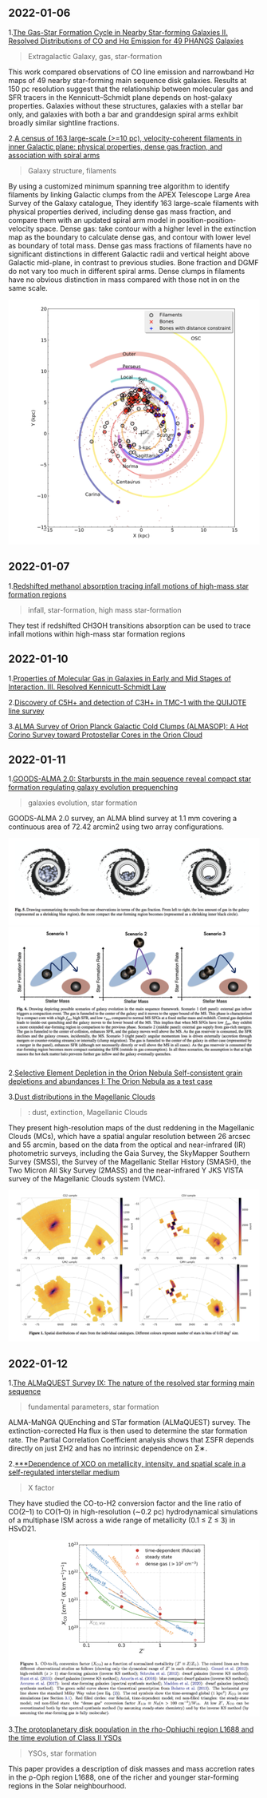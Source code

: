 ## 2022-01-06

1.[The Gas-Star Formation Cycle in Nearby Star-forming Galaxies II. Resolved Distributions of CO and Hα Emission for 49 PHANGS Galaxies](https://arxiv.org/abs/2201.01403)
> Extragalactic Galaxy, gas, star-formation

This work compared observations of CO line emission and narrowband H$\alpha$ maps of 49  nearby star-forming main sequence disk galaxies.
Results at 150 pc resolution suggest that the relationship between molecular gas and SFR tracers in the Kennicutt–Schmidt plane depends on host-galaxy properties.
Galaxies without these structures, galaxies with a stellar bar only, and galaxies with both a bar and granddesign spiral arms exhibit broadly similar sightline fractions.


2.[A census of 163 large-scale (>=10 pc), velocity-coherent filaments in inner Galactic plane: physical properties, dense gas fraction, and association with spiral arms](https://arxiv.org/abs/2201.01555)
>Galaxy structure, filaments

By using a customized minimum spanning tree algorithm to identify filaments by linking Galactic clumps from the APEX Telescope Large Area Survey of the Galaxy catalogue, They identify 163 large-scale filaments with physical properties derived, including dense gas mass fraction, and compare them with an updated spiral arm model in position-position-velocity space.
Dense gas:  take contour with a higher level in the extinction map as the boundary to calculate dense gas, and contour with lower level as boundary of total mass.
Dense gas mass fractions of filaments have no significant distinctions in different Galactic radii and vertical height above Galactic mid-plane, in contrast to previous studies.
Bone fraction and DGMF do not vary too much in different spiral arms.
Dense clumps in filaments have no obvious distinction in mass compared with those not in on the same scale.

<img src="Figures/image-2022010602.png" alt="image-2022010602" style="zoom:50%;" />

## 2022-01-07
1.[Redshifted methanol absorption tracing infall motions of high-mass star formation regions](https://arxiv.org/abs/2201.01792)
>infall, star-formation, high mass star-formation

They test if redshifted CH3OH transitions absorption can be used to trace infall motions within high-mass star formation regions

## 2022-01-10
1.[Properties of Molecular Gas in Galaxies in Early and Mid Stages of Interaction. III. Resolved Kennicutt-Schmidt Law](https://arxiv.org/abs/2201.02270)

2.[Discovery of C5H+ and detection of C3H+ in TMC-1 with the QUIJOTE line survey](https://arxiv.org/abs/2201.02434)

3.[ALMA Survey of Orion Planck Galactic Cold Clumps (ALMASOP): A Hot Corino Survey toward Protostellar Cores in the Orion Cloud](https://arxiv.org/abs/2201.02497)

## 2022-01-11
1.[GOODS-ALMA 2.0: Starbursts in the main sequence reveal compact star formation regulating galaxy evolution prequenching](https://arxiv.org/abs/2201.02633)
>galaxies evolution, star formation

GOODS-ALMA 2.0 survey, an ALMA blind survey at 1.1 mm covering a continuous area of 72.42 arcmin2 using two array configurations.

<img src="Figures/image-20220111-01.png" alt="image-20220111-01" style="zoom:50%;" />
<img src="Figures/image-20220111-02.png" alt="image-20220111-02" style="zoom:50%;" />

2.[Selective Element Depletion in the Orion Nebula Self-consistent grain depletions and abundances I: The Orion Nebula as a test case](https://arxiv.org/abs/2201.02882)

3.[Dust distributions in the Magellanic Clouds](https://arxiv.org/abs/2201.03152)
>: dust, extinction, Magellanic Clouds

They present high-resolution maps of the dust reddening in the Magellanic Clouds (MCs), which have a spatial angular resolution between 26 arcsec and 55 arcmin, based on the data from the optical and near-infrared (IR) photometric surveys, including the Gaia Survey, the SkyMapper Southern
Survey (SMSS), the Survey of the Magellanic Stellar History (SMASH), the Two Micron All Sky Survey (2MASS) and the near-infrared Y JKS VISTA survey of the Magellanic Clouds system (VMC).

<img src="Figures/image-20220111-03.png" alt="image-20220111-03" style="zoom:50%;" />


## 2022-01-12
1.[The ALMaQUEST Survey IX: The nature of the resolved star forming main sequence](https://arxiv.org/abs/2201.03592)
>fundamental parameters, star formation

ALMA-MaNGA QUEnching and STar formation (ALMaQUEST) survey.
The extinction-corrected H𝛼 flux is then used to determine the star formation rate.
The Partial Correlation Coefficient analysis shows that ΣSFR depends directly on just ΣH2 and has no intrinsic dependence on Σ∗.

2.[***Dependence of XCO on metallicity, intensity, and spatial scale in a self-regulated interstellar medium](https://arxiv.org/abs/2201.03885)
>X factor

They have studied the CO-to-H2 conversion factor and the line ratio of CO(2–1) to CO(1–0) in high-resolution (∼0.2 pc) hydrodynamical simulations of a multiphase ISM across a wide range of metallicity (0.1 ≤ Z ≤ 3) in HSvD21.

<img src="Figures/image-20220112-01.png" alt="image-20220112-01" style="zoom:50%;" />

3.[The protoplanetary disk population in the rho-Ophiuchi region L1688 and the time evolution of Class II YSOs](https://arxiv.org/abs/2201.04079)
>YSOs, star formation

This paper provides a description of disk masses and mass accretion rates in the ρ-Oph region L1688, one of the richer and younger star-forming regions in the Solar neighbourhood.











